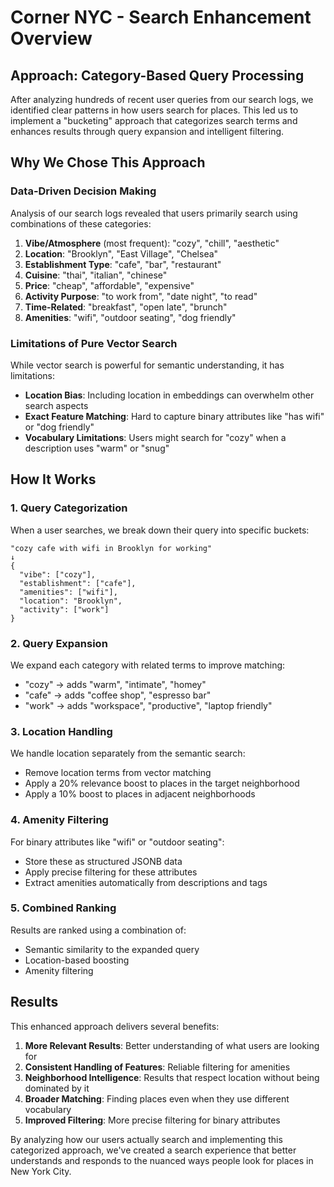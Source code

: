 # Corner NYC - Search Enhancement Overview

## Approach: Category-Based Query Processing

After analyzing hundreds of recent user queries from our search logs, we identified clear patterns in how users search for places. This led us to implement a "bucketing" approach that categorizes search terms and enhances results through query expansion and intelligent filtering.

## Why We Chose This Approach

### Data-Driven Decision Making

Analysis of our search logs revealed that users primarily search using combinations of these categories:

1. **Vibe/Atmosphere** (most frequent): "cozy", "chill", "aesthetic"
2. **Location**: "Brooklyn", "East Village", "Chelsea"
3. **Establishment Type**: "cafe", "bar", "restaurant"
4. **Cuisine**: "thai", "italian", "chinese"
5. **Price**: "cheap", "affordable", "expensive"
6. **Activity Purpose**: "to work from", "date night", "to read"
7. **Time-Related**: "breakfast", "open late", "brunch"
8. **Amenities**: "wifi", "outdoor seating", "dog friendly"

### Limitations of Pure Vector Search

While vector search is powerful for semantic understanding, it has limitations:

- **Location Bias**: Including location in embeddings can overwhelm other search aspects
- **Exact Feature Matching**: Hard to capture binary attributes like "has wifi" or "dog friendly"
- **Vocabulary Limitations**: Users might search for "cozy" when a description uses "warm" or "snug"

## How It Works

### 1. Query Categorization

When a user searches, we break down their query into specific buckets:

```
"cozy cafe with wifi in Brooklyn for working"
↓
{
  "vibe": ["cozy"],
  "establishment": ["cafe"],
  "amenities": ["wifi"],
  "location": "Brooklyn",
  "activity": ["work"]
}
```

### 2. Query Expansion

We expand each category with related terms to improve matching:

- "cozy" → adds "warm", "intimate", "homey"
- "cafe" → adds "coffee shop", "espresso bar"
- "work" → adds "workspace", "productive", "laptop friendly"

### 3. Location Handling

We handle location separately from the semantic search:
- Remove location terms from vector matching
- Apply a 20% relevance boost to places in the target neighborhood
- Apply a 10% boost to places in adjacent neighborhoods

### 4. Amenity Filtering

For binary attributes like "wifi" or "outdoor seating":
- Store these as structured JSONB data
- Apply precise filtering for these attributes
- Extract amenities automatically from descriptions and tags

### 5. Combined Ranking

Results are ranked using a combination of:
- Semantic similarity to the expanded query
- Location-based boosting
- Amenity filtering

## Results

This enhanced approach delivers several benefits:

1. **More Relevant Results**: Better understanding of what users are looking for
2. **Consistent Handling of Features**: Reliable filtering for amenities
3. **Neighborhood Intelligence**: Results that respect location without being dominated by it
4. **Broader Matching**: Finding places even when they use different vocabulary
5. **Improved Filtering**: More precise filtering for binary attributes

By analyzing how our users actually search and implementing this categorized approach, we've created a search experience that better understands and responds to the nuanced ways people look for places in New York City.
